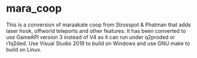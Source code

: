 # mara_coop

This is a conversion of maraakate coop from Strosspot & Phatman that adds laser hook, offworld teleports and other features. 
It has been converted to use GameAPI version 3 instead of V4 so it can run under q2proded or r1q2ded.
Use Visual Studio 2019 to build on Windows and use GNU make to build on Linux.
